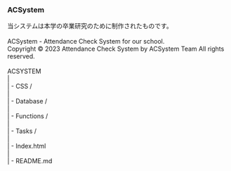 ### ACSystem

当システムは本学の卒業研究のために制作されたものです。<br>
<br>
ACSystem - Attendance Check System for our school.<br>
Copyright © 2023 Attendance Check System by ACSystem Team All rights reserved.<br>
<br>
ACSYSTEM<br>
 |<br>
 | - CSS /<br>
 |<br>
 | - Database /<br>
 |<br>
 | - Functions /<br>
 |<br>
 | - Tasks /<br>
 |<br>
 | - Index.html<br>
 |<br>
 | - README.md<br>